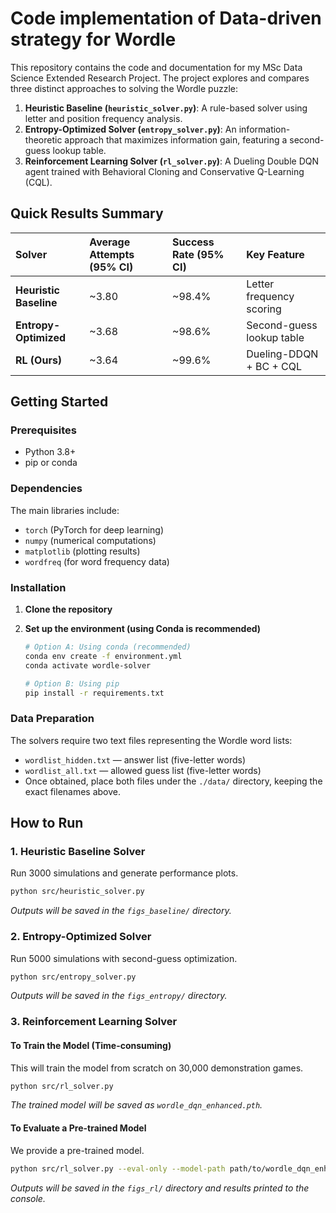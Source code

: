 # Code implementation of Data-driven strategy for Wordle

This repository contains the code and documentation for my MSc Data Science Extended Research Project. The project explores and compares three distinct approaches to solving the Wordle puzzle:

1.  **Heuristic Baseline (`heuristic_solver.py`)**: A rule-based solver using letter and position frequency analysis.
2.  **Entropy-Optimized Solver (`entropy_solver.py`)**: An information-theoretic approach that maximizes information gain, featuring a second-guess lookup table.
3.  **Reinforcement Learning Solver (`rl_solver.py`)**: A Dueling Double DQN agent trained with Behavioral Cloning and Conservative Q-Learning (CQL).

## Quick Results Summary

| Solver | Average Attempts (95% CI) | Success Rate (95% CI) | Key Feature |
| :--- | :--- | :--- | :--- |
| **Heuristic Baseline** | ~3.80 | ~98.4% | Letter frequency scoring |
| **Entropy-Optimized** | ~3.68 | ~98.6% | Second-guess lookup table |
| **RL (Ours)** | ~3.64| ~99.6%| Dueling-DDQN + BC + CQL |

## Getting Started

### Prerequisites

*   Python 3.8+
*   pip or conda

### Dependencies

The main libraries include:
- `torch` (PyTorch for deep learning)
- `numpy` (numerical computations)
- `matplotlib` (plotting results)
- `wordfreq` (for word frequency data)

### Installation

1.  **Clone the repository**

2.  **Set up the environment (using Conda is recommended)**
    ```bash
    # Option A: Using conda (recommended)
    conda env create -f environment.yml
    conda activate wordle-solver

    # Option B: Using pip
    pip install -r requirements.txt
    ```

### Data Preparation

The solvers require two text files representing the Wordle word lists:

- `wordlist_hidden.txt` — answer list (five-letter words)  
- `wordlist_all.txt` — allowed guess list (five-letter words)  
- Once obtained, place both files under the `./data/` directory, keeping the exact filenames above.  

## How to Run

### 1. Heuristic Baseline Solver
Run 3000 simulations and generate performance plots.
```bash
python src/heuristic_solver.py
```
*Outputs will be saved in the `figs_baseline/` directory.*

### 2. Entropy-Optimized Solver
Run 5000 simulations with second-guess optimization.
```bash
python src/entropy_solver.py
```
*Outputs will be saved in the `figs_entropy/` directory.*

### 3. Reinforcement Learning Solver

#### To Train the Model (Time-consuming)
This will train the model from scratch on 30,000 demonstration games.
```bash
python src/rl_solver.py
```
*The trained model will be saved as `wordle_dqn_enhanced.pth`.*

#### To Evaluate a Pre-trained Model
We provide a pre-trained model.
```bash
python src/rl_solver.py --eval-only --model-path path/to/wordle_dqn_enhanced.pth
```
*Outputs will be saved in the `figs_rl/` directory and results printed to the console.*



